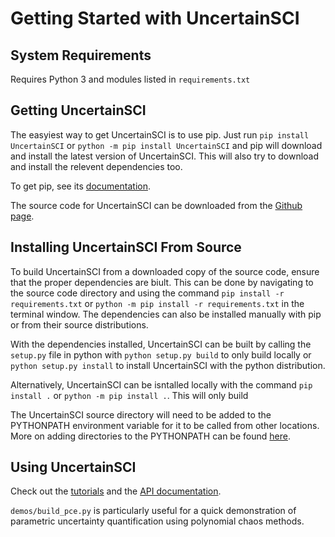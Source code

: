 # Getting Started with UncertainSCI


## System Requirements

Requires Python 3 and modules listed in `requirements.txt`

## Getting UncertainSCI

The easyiest way to get UncertainSCI is to use pip.  Just run `pip install UncertainSCI` or `python -m pip install UncertainSCI` and pip will download and install the latest version of UncertainSCI.  This will also try to download and install the relevent dependencies too.  

To get pip, see its [documentation](https://pip.pypa.io/en/stable/installation/).  

The source code for UncertainSCI can be downloaded from the [Github page](https://github.com/SCIInstitute/UncertainSCI).   

## Installing UncertainSCI From Source 

To build UncertainSCI from a downloaded copy of the source code, ensure that the proper dependencies are biult. This can be done by navigating to the source code directory and using the command `pip install -r requirements.txt` or `python -m pip install -r requirements.txt` in the terminal window.  The dependencies can also be installed manually with pip or from their source distributions.  

With the dependencies installed, UncertainSCI can be built by calling the `setup.py` file in python with `python setup.py build` to only build locally or `python setup.py install` to install UncertainSCI with the python distribution. 

Alternatively, UncertainSCI can be isntalled locally with the command  `pip install .` or  `python -m pip install .`.  This will only build 

The UncertainSCI source directory will need to be added to the PYTHONPATH environment variable for it to be called from other locations.  More on adding directories to the PYTHONPATH can be found [here](https://bic-berkeley.github.io/psych-214-fall-2016/using_pythonpath.html).  




## Using UncertainSCI

Check out the [tutorials](../tutorials/index.html) and the [API documentation](../api_docs/index.html). 

`demos/build_pce.py`  is particularly useful for a quick demonstration of parametric uncertainty quantification using polynomial chaos methods.



